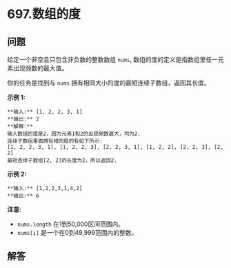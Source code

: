 # 697.数组的度

## 问题

给定一个非空且只包含非负数的整数数组 `nums`, 数组的度的定义是指数组里任一元素出现频数的最大值。

你的任务是找到与 `nums` 拥有相同大小的度的最短连续子数组，返回其长度。

**示例 1:**

```
**输入:** [1, 2, 2, 3, 1]
**输出:** 2
**解释:**
输入数组的度是2，因为元素1和2的出现频数最大，均为2.
连续子数组里面拥有相同度的有如下所示:
[1, 2, 2, 3, 1], [1, 2, 2, 3], [2, 2, 3, 1], [1, 2, 2], [2, 2, 3], [2, 2]
最短连续子数组[2, 2]的长度为2，所以返回2.

```

**示例 2:**

```
**输入:** [1,2,2,3,1,4,2]
**输出:** 6

```

**注意:**

* `nums.length` 在1到50,000区间范围内。
* `nums[i]` 是一个在0到49,999范围内的整数。



## 解答

